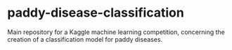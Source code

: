 # paddy-disease-classification
Main repository for a Kaggle machine learning competition, concerning the creation of a classification model for paddy diseases.
